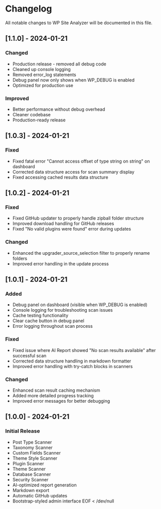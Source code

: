 # Changelog

All notable changes to WP Site Analyzer will be documented in this file.

## [1.1.0] - 2024-01-21

### Changed
- Production release - removed all debug code
- Cleaned up console logging
- Removed error_log statements
- Debug panel now only shows when WP_DEBUG is enabled
- Optimized for production use

### Improved
- Better performance without debug overhead
- Cleaner codebase
- Production-ready release

## [1.0.3] - 2024-01-21

### Fixed
- Fixed fatal error "Cannot access offset of type string on string" on dashboard
- Corrected data structure access for scan summary display
- Fixed accessing cached results data structure

## [1.0.2] - 2024-01-21

### Fixed
- Fixed GitHub updater to properly handle zipball folder structure
- Improved download handling for GitHub releases
- Fixed "No valid plugins were found" error during updates

### Changed
- Enhanced the upgrader_source_selection filter to properly rename folders
- Improved error handling in the update process

## [1.0.1] - 2024-01-21

### Added
- Debug panel on dashboard (visible when WP_DEBUG is enabled)
- Console logging for troubleshooting scan issues
- Cache testing functionality
- Clear cache button in debug panel
- Error logging throughout scan process

### Fixed
- Fixed issue where AI Report showed "No scan results available" after successful scan
- Corrected data structure handling in markdown formatter
- Improved error handling with try-catch blocks in scanners

### Changed
- Enhanced scan result caching mechanism
- Added more detailed progress tracking
- Improved error messages for better debugging

## [1.0.0] - 2024-01-21

### Initial Release
- Post Type Scanner
- Taxonomy Scanner  
- Custom Fields Scanner
- Theme Style Scanner
- Plugin Scanner
- Theme Scanner
- Database Scanner
- Security Scanner
- AI-optimized report generation
- Markdown export
- Automatic GitHub updates
- Bootstrap-styled admin interface
EOF < /dev/null